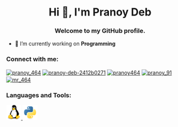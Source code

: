 <h1 align="center">Hi 👋, I'm Pranoy Deb</h1>
<h3 align="center">Welcome to my GitHub profile.</h3>

- 🔭 I’m currently working on **Programming**

<h3 align="left">Connect with me:</h3>
<p align="left">
<a href="https://twitter.com/pranoy_464" target="blank"><img align="center" src="https://raw.githubusercontent.com/rahuldkjain/github-profile-readme-generator/master/src/images/icons/Social/twitter.svg" alt="pranoy_464" height="30" width="40" /></a>
<a href="https://linkedin.com/in/pranoy-deb-2412b0271" target="blank"><img align="center" src="https://raw.githubusercontent.com/rahuldkjain/github-profile-readme-generator/master/src/images/icons/Social/linked-in-alt.svg" alt="pranoy-deb-2412b0271" height="30" width="40" /></a>
<a href="https://fb.com/pranoy464" target="blank"><img align="center" src="https://raw.githubusercontent.com/rahuldkjain/github-profile-readme-generator/master/src/images/icons/Social/facebook.svg" alt="pranoy464" height="30" width="40" /></a>
<a href="https://instagram.com/pranoy_91" target="blank"><img align="center" src="https://raw.githubusercontent.com/rahuldkjain/github-profile-readme-generator/master/src/images/icons/Social/instagram.svg" alt="pranoy_91" height="30" width="40" /></a>
<a href="https://www.hackerrank.com/mr_464" target="blank"><img align="center" src="https://raw.githubusercontent.com/rahuldkjain/github-profile-readme-generator/master/src/images/icons/Social/hackerrank.svg" alt="mr_464" height="30" width="40" /></a>
</p>

<h3 align="left">Languages and Tools:</h3>
<p align="left"> <a href="https://www.linux.org/" target="_blank" rel="noreferrer"> <img src="https://raw.githubusercontent.com/devicons/devicon/master/icons/linux/linux-original.svg" alt="linux" width="40" height="40"/> </a> <a href="https://www.python.org" target="_blank" rel="noreferrer"> <img src="https://raw.githubusercontent.com/devicons/devicon/master/icons/python/python-original.svg" alt="python" width="40" height="40"/> </a> </p>
